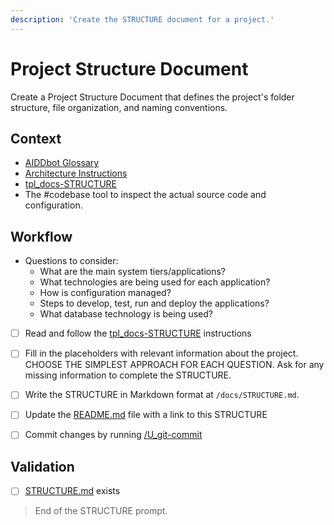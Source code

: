 ```yaml
---
description: 'Create the STRUCTURE document for a project.'
---
```


# Project Structure Document

Create a Project Structure Document that defines the project's folder structure, file organization, and naming conventions.


## Context

- [AIDDbot Glossary](../instructions/std_aidd-glossary.instructions.md)
- [Architecture Instructions](../instructions/bst_architecture.instructions.md)
- [tpl_docs-STRUCTURE](../instructions/tpl_docs-STRUCTURE.instructions.md)
- The #codebase tool to inspect the actual source code and configuration.

## Workflow

- Questions to consider:
  - What are the main system tiers/applications?
  - What technologies are being used for each application?
  - How is configuration managed?
  - Steps to develop, test, run and deploy the applications?
  - What database technology is being used?

- [ ] Read and follow the [tpl_docs-STRUCTURE](../instructions/tpl_docs-STRUCTURE.instructions.md) instructions

- [ ] Fill in the placeholders with relevant information about the project. CHOOSE THE SIMPLEST APPROACH FOR EACH QUESTION. Ask for any missing information to complete the STRUCTURE.

- [ ] Write the STRUCTURE in Markdown format at `/docs/STRUCTURE.md`.

- [ ] Update the [README.md](/README.md) file with a link to this STRUCTURE

- [ ] Commit changes by running [/U_git-commit](U_git-commit.prompt.md)

## Validation

- [ ] [STRUCTURE.md](/docs/STRUCTURE.md) exists

> End of the STRUCTURE prompt.
